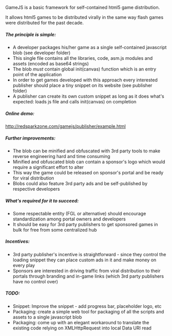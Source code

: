 GameJS is a basic framework for self-contained html5 game distribution.

It allows html5 games to be distributed virally in the same way flash games were distributed for the past decade.

##### The principle is simple:
- A developer packages his/her game as a single self-contained javascript blob (see developer folder)
- This single file contains all the libraries, code, asm.js modules and assets (encoded as base64 strings)
- The blob *must* contain global init(canvas) function which is an entry point of the application
- In order to get games developed with this approach every interested publisher should place a tiny snippet on its website (see publisher folder)
- A publisher can create its own custom snippet as long as it does what's expected: loads js file and calls init(canvas) on completion

##### Online demo:
http://redsparkzone.com/gamejs/publisher/example.html

##### Further improvements:
- The blob can be minified and obfuscated with 3rd party tools to make reverse engineering hard and time consuming
- Minified and obfuscated blob can contain a sponsor's logo which would require a significant effort to alter
- This way the game could be released on sponsor's portal and be ready for viral distribution
- Blobs could also feature 3rd party ads and be self-published by respective developers

##### What's required for it to succeed:
- Some respectable entity (FGL or alternative) should encourage standardization among portal owners and developers
- It should be easy for 3rd party publishers to get sponsored games in bulk for free from some centralized hub

##### Incentives:
- 3rd party publisher's incentive is straightforward - since they control the loading snippet they can place custom ads in it and make money on every play
- Sponsors are interested in driving traffic from viral distribution to their portals through branding and in-game links (which 3rd party publishers have no control over)

##### TODO:
- Snippet: Improve the snippet - add progress bar, placeholder logo, etc
- Packaging: create a simple web tool for packaging of all the scripts and assets to a single javascript blob
- Packaging: come up with an elegant workaround to translate the existing code relying on XMLHttpRequest into local Data URI read